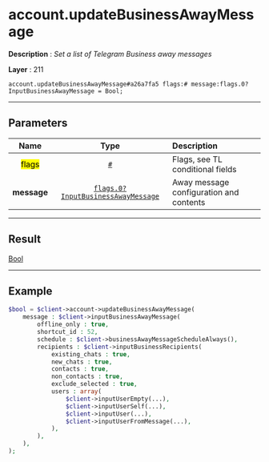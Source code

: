 # account.updateBusinessAwayMessage

**Description** : *Set a list of Telegram Business away messages*

**Layer** : 211

```tl
account.updateBusinessAwayMessage#a26a7fa5 flags:# message:flags.0?InputBusinessAwayMessage = Bool;
```

---

## Parameters

| Name | Type | Description |
| :---: | :---: | :--- |
| <mark>flags</mark> | [`#`](type/#) | Flags, see TL conditional fields |
| **message** | [`flags.0?InputBusinessAwayMessage`](type/InputBusinessAwayMessage) | Away message configuration and contents |

---

## Result

[Bool](type/Bool)

---

## Example

```php
$bool = $client->account->updateBusinessAwayMessage(
	message : $client->inputBusinessAwayMessage(
		offline_only : true,
		shortcut_id : 52,
		schedule : $client->businessAwayMessageScheduleAlways(),
		recipients : $client->inputBusinessRecipients(
			existing_chats : true,
			new_chats : true,
			contacts : true,
			non_contacts : true,
			exclude_selected : true,
			users : array(
				$client->inputUserEmpty(...),
				$client->inputUserSelf(...),
				$client->inputUser(...),
				$client->inputUserFromMessage(...),
			),
		),
	),
);
```